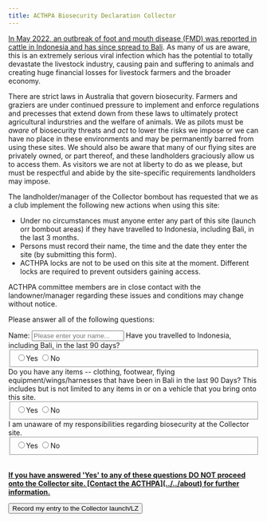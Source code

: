 ```yaml
---
title: ACTHPA Biosecurity Declaration Collector
---
```


[In May 2022, an outbreak of foot and mouth disease (FMD) was reported in cattle in Indonesia and has since spread to Bali](https://www.agriculture.gov.au/biosecurity-trade/pests-diseases-weeds/animal/fmd).
As many of us are aware, this is an extremely serious viral infection which has the potential to totally devastate the livestock industry, causing pain and suffering to animals and creating huge financial losses for livestock farmers and the broader economy.

There are strict laws in Australia that govern biosecurity.
Farmers and graziers are under continued pressure to implement and enforce regulations and precesses that extend down from these laws to ultimately protect agricultural indurstries and the welfare of animals.
We as pilots must be _aware_ of biosecurity threats and _act_ to lower the risks we impose or we can have no place in these environments and may be permanently barred from using these sites.
We should also be aware that many of our flying sites are privately owned, or part thereof, and these landholders graciously allow us to access them.
As visitors we are not at liberty to do as we please, but must be respectful and abide by the site-specific requirements landholders may impose.

The landholder/manager of the Collector bombout has requested that we as a club implement the following new actions when using this site:

- Under no circumstances must anyone enter any part of this site (launch orr bombout areas) if they have travelled to Indonesia, including Bali, in the last 3 months.
- Persons must record their name, the time and the date they enter the site (by submitting this form).
- ACTHPA locks are not to be used on this site at the moment. Different locks are required to prevent outsiders gaining access.

ACTHPA committee members are in close contact with the landowner/manager regarding these issues and conditions may change without notice.

Please answer all of the following questions:

<form
  id='collector-bio-form'
  action="https://formspree.io/f/xgeqpdpg"
  method="POST"
 class="form-group">
  <label for="name">
    Name:
  </label>
    <input type="text" name="name" id="name" class="form-control" required="1" placeholder="Please enter your name..." />
  <label for="90days">
    Have you travelled to Indonesia, including Bali, in the last 90 days?
  </label>
  <fieldset id="90days">
    <input type="radio" value="yes" name="90days">Yes</input>
    <input type="radio" value="no" name="90days">No</input>
  </fieldset>
  <label for="items">
    Do you have any items -- clothing, footwear, flying equipment/wings/harnesses that have been in Bali in the last 90 Days? This includes but is not limited to any items in or on a vehicle that you bring onto this site.
  </label>
  <fieldset id="items">
    <input type="radio" value="yes" name="items">Yes</input>
    <input type="radio" value="no" name="items" required>No</input>
  </fieldset>
  <label for="responsibilities">
    I am unaware of my responsibilities regarding biosecurity at the Collector site.
  </label>
  <fieldset id="responsibilities">
    <input type="radio" value="yes" name="responsibilities">Yes</input>
    <input type="radio" value="no" name="responsibilities" required>No</input>
  </fieldset><br />

  <p><b><u>If you have answered 'Yes' to any of these questions DO NOT proceed onto the Collector site. [Contact the ACTHPA](../../about) for further information.</u></b></p>

  <button type="submit" class="btn-control btn-primary">Record my entry to the Collector launch/LZ</button>
</form>
